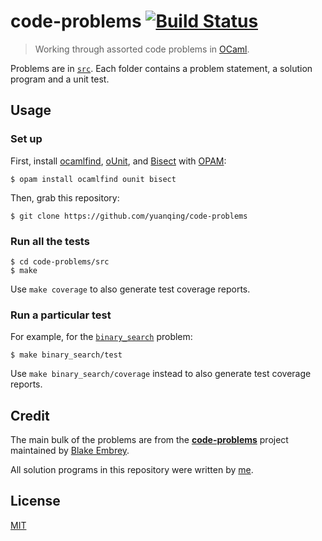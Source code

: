 # code-problems [![Build Status](https://img.shields.io/travis/yuanqing/code-problems.svg?branch=master&style=flat)](https://travis-ci.org/yuanqing/code-problems)

> Working through assorted code problems in [OCaml](https://ocaml.org/).

Problems are in [`src`](https://github.com/yuanqing/code-problems/tree/master/src). Each folder contains a problem statement, a solution program and a unit test.

## Usage

### Set up

First, install [ocamlfind](https://opam.ocaml.org/packages/ocamlfind/ocamlfind.1.5.5/), [oUnit](http://opam.ocaml.org/packages/ounit/ounit.2.0.0/), and [Bisect](http://opam.ocaml.org/packages/bisect/bisect.1.3/) with [OPAM](https://opam.ocaml.org):

```
$ opam install ocamlfind ounit bisect
```

Then, grab this repository:

```
$ git clone https://github.com/yuanqing/code-problems
```

### Run all the tests

```
$ cd code-problems/src
$ make
```

Use `make coverage` to also generate test coverage reports.

### Run a particular test

For example, for the [`binary_search`](https://github.com/yuanqing/code-problems/tree/master/src/binary_search) problem:

```
$ make binary_search/test
```

Use `make binary_search/coverage` instead to also generate test coverage reports.

## Credit

The main bulk of the problems are from the [**code-problems**](https://github.com/blakeembrey/code-problems) project maintained by [Blake Embrey](https://github.com/blakeembrey).

All solution programs in this repository were written by [me](https://github.com/yuanqing).

## License

[MIT](https://github.com/yuanqing/code-problems/blob/master/LICENSE)
